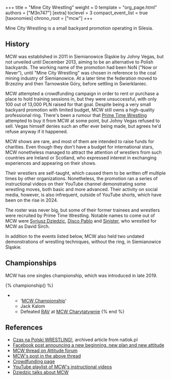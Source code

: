 +++
title = "Mine City Wrestling"
weight = 0
template = "org_page.html"
authors = ["M3n747"]
[extra]
toclevel = 3
compact_event_list = true
[taxonomies]
chrono_root = ["mcw"]
+++

Mine City Wrestling is a small backyard promotion operating in Silesia.

## History

MCW was established in 2011 in Siemianowice Śląskie by Johny Vegas, but not unveiled until December 2013, aiming to be an alternative to Polish backyards.
The working name of the promotion had been NoN ("Now or Never"), until "Mine City Wrestling" was chosen in reference to the coal mining industry of Siemianowice.
At a later time the federation moved to Brzeziny and then Tarnowskie Góry, before settling in Świerklaniec.

MCW attempted a crowdfunding campaign in order to rent or purchase a place to hold training sessions in, but they were unsuccessful, with only 100 out of 13,000 PLN raised for that goal.
Despite being a very small backyard promotion with limited budget, MCW still owns a high-quality professional ring.
There's been a rumour that [Prime Time Wrestling](@/o/ptw.md) attempted to buy it from MCW at some point, but Johny Vegas refused to sell.
Vegas himself denies such an offer ever being made, but agrees he'd refuse anyway if it happened.

MCW shows are rare, and most of them are intended to raise funds for charities.
Even though they don't have a budget for international stars, MCW nonetheless managed to attract the attention of wrestlers from such countries are Ireland or Scotland,
who expressed interest in exchanging experiences and appearing on their shows.

Their wrestlers are self-taught, which caused them to be written off multiple times by other organizations.
Nonetheless, the promotion ran a series of instructional videos on their YouTube channel demonstrating some wrestling moves, both basic and more advanced.
Their activity on social media, however, is also infrequent, outside of YouTube shorts, which have been on the rise in 2024.

The roster was never big, but some of their former trainees and wrestlers were recruited by Prime Time Wrestling.
Notable names to come out of MCW were [Syriusz Dziedzic](@/w/dziedzic.md), [Disco Pablo](@/w/disco-pablo.md) and [Sinister](@/w/sinister.md), who wrestled for MCW as David Sirch.

In addition to the events listed below, MCW also held two undated demonstrations of wrestling techniques, without the ring, in Siemianowice Śląskie.

## Championships

MCW has one singles championship, which was introduced in late 2019.

{% championship() %}
- - '[MCW Championship](@/c/mcw-championship.md)'
  - Jack Kalom
  - Defeated [RAV](@/w/rav.md) at [MCW Charytatywnie](@/e/mcw/2024-11-16-mcw-charytatywnie.md)
{% end %}

## References

- [Czas na Polski WRESTLING!](https://web.archive.org/web/20160527112136/http://natlok.pl/czas-na-polski-wrestling/), archived article from natlok.pl
- [Facebook post announcing a new beginning, new plan and new attitude](https://www.facebook.com/minecitywrestling/posts/pfbid02zVfpG1gojMXq5jBkAVcqPMjnAmPLyhrNwqB78upeCzGchKRKKLJHd8zP6w7o1BQpl)
- [MCW thread on Attitude forum](https://forum.wrestling.pl/topic/34470-mcw-mine-city-wrestling/)
- [MCW's post in the above thread](https://forum.wrestling.pl/topic/34470-mcw-mine-city-wrestling/page/2/#comment-341346)
- [Crowdfunding page](https://wspieram.to/mcwwrestling)
- [YouTube playlist of MCW's instructional videos](https://www.youtube.com/playlist?list=PL2kby3nr3FjcQFyp_hr73GMhmD9iiOdAd)
- [Dziedzic talks about MCW](https://www.youtube.com/live/-mveTz3FApQ?si=GrAXj1vj7GMkwEdt&t=5200)
